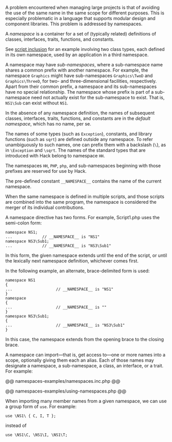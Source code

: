 A problem encountered when managing large projects is that of avoiding the use of the same name in the same scope for different
purposes. This is especially problematic in a language that supports modular design and component libraries.  This problem is
addressed by namespaces.

A *namespace* is a container for a set of (typically related) definitions of classes, interfaces, traits, functions, and constants.

See [script inclusion](script-inclusion.md) for an example involving two class types, each defined in its own namespace, used by an application
in a third namespace.

A namespace may have *sub-namespaces*, where a sub-namespace name shares a common prefix with another namespace. For example, the
namespace `Graphics` might have sub-namespaces `Graphics\TwoD` and `Graphics\ThreeD`, for two- and three-dimensional facilities,
respectively. Apart from their common prefix, a namespace and its sub-namespaces have no special relationship. The namespace
whose prefix is part of a sub-namespace need not actually exist for the sub-namespace to exist. That is, `NS1\Sub` can exist
without `NS1`.

In the absence of any namespace definition, the names of subsequent classes, interfaces, traits, functions, and constants are in
the *default namespace*, which has no name, per se.

The names of some types (such as `Exception`), constants, and library functions (such as `sqrt`) are defined outside any namespace.
To refer unambiguously to such names, one can prefix them with a backslash (`\`), as in `\Exception` and `\sqrt`. The names of
the standard types that are introduced with Hack belong to namespace `HH`.

The namespaces `HH`, `PHP`, `php`, and sub-namespaces beginning with those prefixes are reserved for use by Hack.

The pre-defined constant `__NAMESPACE__` contains the name of the current namespace.

When the same namespace is defined in multiple scripts, and those scripts are combined into the same program, the namespace
is considered the merger of its individual contributions.

A namespace directive has two forms.  For example, Script1.php uses the semi-colon form:

```Hack
namespace NS1;
...				// __NAMESPACE__ is "NS1"
namespace NS3\Sub1;
...				// __NAMESPACE__ is "NS3\Sub1"
```

In this form, the given namespace extends until the end of the script, or until the lexically next namespace definition,
whichever comes first.

In the following example, an alternate, brace-delimited form is used:

```Hack
namespace NS1
{
...                   // __NAMESPACE__ is "NS1"
}
namespace
{
...                   // __NAMESPACE__ is ""
}
namespace NS3\Sub1;
{
...                   // __NAMESPACE__ is "NS3\Sub1"
}
```

In this case, the namespace extends from the opening brace to the closing brace.

A namespace can import&mdash;that is, get access to&mdash;one or more names into a scope, optionally giving them each an alias.
Each of those names may designate a namespace, a sub-namespace, a class, an interface, or a trait.  For example:

@@ namespaces-examples/namespaces.inc.php @@

@@ namespaces-examples/using-namespaces.php @@

When importing many member names from a given namespace, we can use a group form of `use`.  For example:

```Hack
use \NS1\ { C, I, T };
```

instead of

```Hack
use \NS1\C, \NS1\I, \NS1\T;
```
